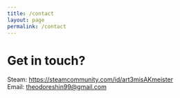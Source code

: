 ```yaml
---
title: /contact
layout: page
permalink: /contact
---
```


# Get in touch?

Steam: https://steamcommunity.com/id/art3misAKmeister<br>
Email: theodoreshin99@gmail.com

<br /><br />
